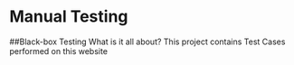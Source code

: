 # Manual Testing
##Black-box Testing
What is it all about?
This project contains Test Cases performed on this website <ENTER URL>
